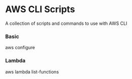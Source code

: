 # AWS CLI Scripts

A collection of scripts and commands to use with AWS CLI

### Basic

aws configure

### Lambda 

aws lambda list-functions

